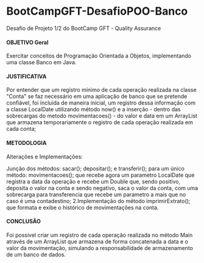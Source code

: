 # BootCampGFT-DesafioPOO-Banco
Desafio de Projeto 1/2 do BootCamp GFT - Quality Assurance

#### OBJETIVO Geral
Exercitar conceitos de Programação Orientada a Objetos, implementando uma classe Banco em Java.

#### JUSTIFICATIVA
Por entender que um registro mínimo de cada operação realizada na classe "Conta" se faz necessário em uma aplicação de banco que se pretende confiável, foi íncluída de maneira inicial, um registro dessa informação com a classe LocalDate utilizando método now() e a inserção - dentro das sobrecargas do metodo movimentacoes() - do valor e data em um ArrayList que armazena temporariamente o registro de cada operação realizada em cada conta;

#### METODOLOGIA
Alterações e Implementações:

Junção dos métodos: sacar(); depositar(); e transferir(); para um único método: movimentacoes(); que recebe agora um parametro LocalDate que registra a data da operação e recebe um Double que, sendo positivo, deposita o valor na conta e sendo negativo, saca o valor da conta, com uma sobrecarga para transferencia que recebe um parametro a mais que no caso é uma contadestino;
2.Implementação do método imprimirExtrato(); que formata e exibe o histórico de movimentações na conta.

#### CONCLUSÃO
Foi possivel criar um registro de cada operação realizada no método Main através de um ArrayList que armazena de forma concatenada a data e o valor da movimentação, simulando a responsabilidade de armazenamento de um banco de dados.
